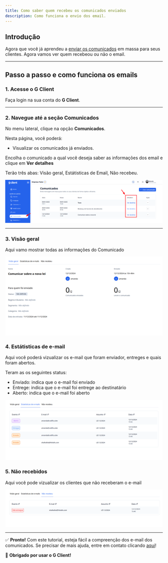 ```yaml
---
title: Como saber quem recebeu os comunicados enviados
description: Como funciona o envio dos email.
---
```


## Introdução

Agora que você já aprendeu a [enviar os comunicados](/docs/customer-management/communication/send-communication) em massa para seus clientes. Agora vamos ver quem recebeou ou não o email.

---

## Passo a passo e como funciona os emails

### 1. Acesse o G Client

Faça login na sua conta do **G Client**.

---

### 2. Navegue até a seção **Comunicados**

No menu lateral, clique na opção **Comunicados**.

Nesta página, você poderá:

- Visualizar os comunicados já enviados.

Encolha o comunicado a qual você deseja saber as informações dos email e clique em **Ver detalhes**

Terão três abas: Visão geral, Estátisticas de Email, Não recebeu.

![Exemplo do que foi descrito acima](./img/recebe-communication/example-01.png)

---

### 3. Visão geral

Aqui vamo mostrar todas as informações do Comunicado

![Exemplo do que foi descrito acima](./img/recebe-communication/example-02.png)

### 4. Estátisticas de e-mail

Aqui você poderá vizualizar os e-mail que foram enviador, entreges e quais foram abertos.

Teram as os seguintes status:
- Enviado: indica que o e-mail foi enviado
- Entrege: indica que o e-mail foi entrege ao destinatário
- Aberto: indica que o e-mail foi aberto


![Exemplo do que foi descrito acima](./img/recebe-communication/example-03.png)

### 5. Não recebidos

Aqui você pode vizualizar os clientes que não receberam o e-mail

![Exemplo do que foi descrito acima](./img/recebe-communication/example-04.png)

---

✅ **Pronto!** Com este tutorial, esteja fácil a compreenção dos e-mail dos comunicados. Se precisar de mais ajuda, entre em contato clicando [aqui](https://api.whatsapp.com/send?phone=5544997046569&text=Preciso%20de%20ajuda%20sobre%20um%20tutorial)!

🎉 **Obrigado por usar o G Client!**
